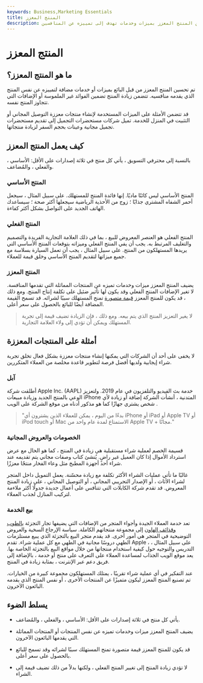 ```yaml
---
keywords: Business,Marketing Essentials
title: المنتج المعزز
description: تم تحسين المنتج المعزز بميزات وخدمات تهدف إلى تمييزه عن المنافسين &amp; # 39 ؛ العروض.
---
```


# المنتج المعزز
## ما هو المنتج المعزز؟

تم تحسين المنتج المعزز من قبل البائع بميزات أو خدمات مضافة لتمييزه عن نفس المنتج الذي يقدمه منافسيه. تتضمن زيادة المنتج تضمين الفوائد غير الملموسة أو الإضافات التي تتجاوز المنتج نفسه.

قد تتضمن الأمثلة على الميزات المستخدمة لإنشاء منتجات معززة التوصيل المجاني أو التثبيت في المنزل للخدمة. تميل شركات مستحضرات التجميل إلى تقديم مستحضرات تجميل مجانية وعينات بحجم السفر لزيادة منتجاتها.

## كيف يعمل المنتج المعزز

بالنسبة إلى محترفي التسويق ، يأتي كل منتج في ثلاثة إصدارات على الأقل: الأساسي ، والفعلي ، والمُضاعف.

### المنتج الأساسي

المنتج الأساسي ليس كائنًا ماديًا. إنها فائدة المنتج للمستهلك. على سبيل المثال ، سيجعل أحمر الشفاه المشتري جذابًا ؛ زوج من الأحذية الرياضية سيجعلها أكثر صحة ؛ سيساعدك الهاتف الجديد على التواصل بشكل أكثر كفاءة.

### المنتج الفعلي

المنتج الفعلي هو العنصر المعروض للبيع ، بما في ذلك العلامة التجارية الفريدة والتصميم والتغليف المرتبط به. يجب أن يفي المنتج الفعلي وميزاته بتوقعات المنتج الأساسي التي يريدها المستهلكون من المنتج. على سبيل المثال ، يجب أن تعمل السيارة بسلاسة مع جميع ميزاتها لتقديم المنتج الأساسي وخلق قيمة للعملاء.

### المنتج المعزز

يضيف المنتج المعزز ميزات وخدمات تميزه عن المنتجات المماثلة التي تقدمها المنافسة. لا تغير الإضافات المنتج الفعلي وقد يكون لها تأثير ضئيل على تكلفة إنتاج المنتج. ومع ذلك ، قد يكون للمنتج المعزز [قيمة متصورة](/perceived-value) تمنح المستهلك سببًا لشرائه. قد تسمح القيمة المضافة أيضًا للبائع بالحصول على سعر أعلى.

> لا يغير التعزيز المنتج الذي يتم بيعه. ومع ذلك ، فإن الزيادة تضيف قيمة إلى تجربة المستهلك ويمكن أن تؤدي إلى ولاء العلامة التجارية.

>

## أمثلة على المنتجات المعززة

لا يخفى على أحد أن الشركات التي يمكنها إنشاء منتجات معززة بشكل فعال تخلق تجربة شراء إيجابية ولديها أفضل فرصة لتطوير قاعدة مخلصة من العملاء المتكررين.

### آبل

أطلقت شركة Apple Inc. (AAPL) خدمة بث الفيديو والتلفزيون في عام 2019. ولتعزيز الوعي بالمنتج الجديد وزيادة مبيعات iPhone المتدنية ، أنشأت الشركة إضافة أو زيادة لأي شخص يشتري جهازًا كما هو مذكور أدناه من موقع الشركة على الويب .

>

> "بدءًا من اليوم ، يمكن للعملاء الذين يشترون أي iPhone أو iPad أو Apple TV أو iPod touch أو Mac الاستمتاع لمدة عام واحد من Apple TV + مجانًا."

>

### الخصومات والعروض المجانية

قسيمة الخصم لعملية شراء مستقبلية هي زيادة في المنتج ، كما هو الحال مع عرض استرداد الأموال إذا كان العميل غير راضٍ. يُنشئ كتاب وصفات مجاني يتم تقديمه عند شراء أحد أجهزة المطبخ مثل وعاء الفخار منتجًا معززًا.

غالبًا ما تأتي عمليات الشراء الأكثر تكلفة مع زيادة محسّنة. يعمل التمويل داخل المتجر لشراء الأثاث ، أو الإصدار التجريبي المجاني ، أو التوصيل المجاني ، على زيادة المنتج المعروض. قد تقدم شركة الكابلات التي تتنافس على أعمال جديدة جدولًا أكثر ملاءمة لتركيب المنازل لجذب العملاء.

### بيع الخدمة

تعد خدمة العملاء الجيدة وأجواء المتجر من الإضافات التي يضيفها تجار التجزئة [بالطوب وقذائف الهاون](/brickandmortar) إلى مجموعة منتجاتهم الكاملة. سياسة الإرجاع السخية والعروض التوضيحية في المتجر هي أمور أخرى. قد يقدم متجر البيع بالتجزئة الذي يبيع مستلزمات الطهي دروسًا مجانية في الطهي مع كل عملية شراء. تقدم Apple ، على سبيل المثال ، التدريس والتوجيه حول كيفية استخدام منتجاتها من خلال مواقع البيع بالتجزئة الخاصة بها. يعد موقع الويب الجذاب لمساعدة العملاء على التعرف على منتج أو خدمة ، بالإضافة إلى فريق دعم عبر الإنترنت ، بمثابة زيادة في المنتج.

عند التفكير في أي عملية شراء تقريبًا ، يمتلك المستهلكون مجموعة كبيرة من الخيارات. تم تصنيع المنتج المعزز ليكون متميزًا عن المنتجات الأخرى ، أو نفس المنتج الذي يقدمه البائعون الآخرون.

## يسلط الضوء

- يأتي كل منتج في ثلاثة إصدارات على الأقل: الأساسي ، والفعلي ، والمُضاعف.

- يضيف المنتج المعزز ميزات وخدمات تميزه عن نفس المنتجات أو المنتجات المماثلة التي يقدمها البائعون الآخرون.

- قد يكون للمنتج المعزز قيمة متصورة تمنح المستهلك سببًا لشرائه وقد تسمح للبائع بالحصول على سعر أعلى.

- لا تؤدي زيادة المنتج إلى تغيير المنتج الفعلي ، ولكنها بدلاً من ذلك تضيف قيمة إلى الشراء.

